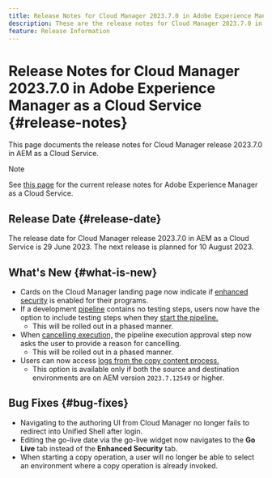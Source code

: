 ```yaml
---
title: Release Notes for Cloud Manager 2023.7.0 in Adobe Experience Manager as a Cloud Service
description: These are the release notes for Cloud Manager 2023.7.0 in AEM as a Cloud Service.
feature: Release Information
---
```


# Release Notes for Cloud Manager 2023.7.0 in Adobe Experience Manager as a Cloud Service {#release-notes}

This page documents the release notes for Cloud Manager release 2023.7.0 in AEM as a Cloud Service.

>[!NOTE]
>
>See [this page](/help/release-notes/release-notes-cloud/release-notes-current.md) for the current release notes for Adobe Experience Manager as a Cloud Service.

## Release Date {#release-date}

The release date for Cloud Manager release 2023.7.0 in AEM as a Cloud Service is 29 June 2023. The next release is planned for 10 August 2023.

## What's New {#what-is-new}

* Cards on the Cloud Manager landing page now indicate if [enhanced security](/help/implementing/cloud-manager/getting-access-to-aem-in-cloud/creating-production-programs.md) is enabled for their programs.
* If a development [pipeline](/help/implementing/cloud-manager/configuring-pipelines/introduction-ci-cd-pipelines.md) contains no testing steps, users now have the option to include testing steps when they [start the pipeline.](/help/implementing/cloud-manager/configuring-pipelines/managing-pipelines.md#running-pipelines)
  * This will be rolled out in a phased manner.
* When [cancelling execution,](/help/implementing/cloud-manager/configuring-pipelines/managing-pipelines.md#view-details) the pipeline execution approval step now asks the user to provide a reason for cancelling.
  * This will be rolled out in a phased manner.
* Users can now access [logs from the copy content process.](/help/implementing/developing/tools/content-copy.md#accessing-logs)
  * This option is available only if both the source and destination environments are on AEM version `2023.7.12549` or higher.

## Bug Fixes {#bug-fixes}

* Navigating to the authoring UI from Cloud Manager no longer fails to redirect into Unified Shell after login.
* Editing the go-live date via the go-live widget now navigates to the **Go Live** tab instead of the **Enhanced Security** tab.
* When starting a copy operation, a user will no longer be able to select an environment where a copy operation is already invoked.
